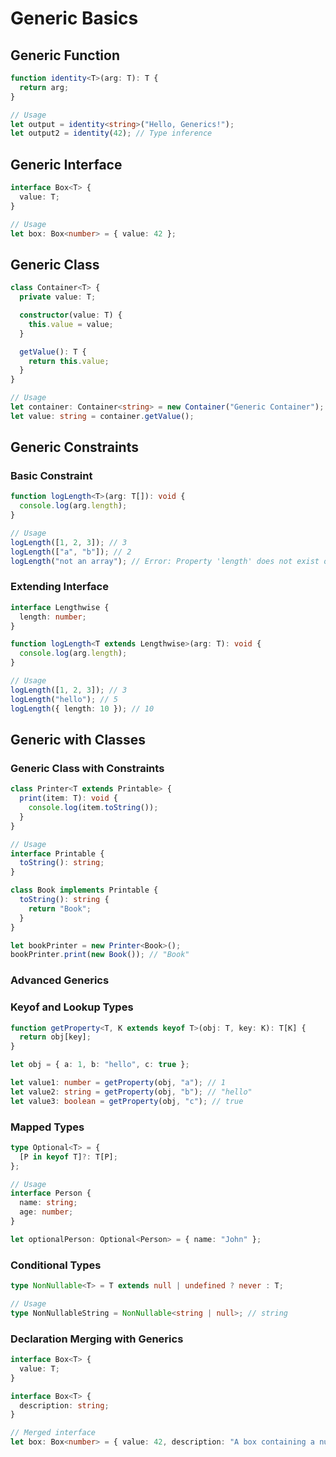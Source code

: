 # Generic Basics

## Generic Function

```typescript
function identity<T>(arg: T): T {
  return arg;
}

// Usage
let output = identity<string>("Hello, Generics!");
let output2 = identity(42); // Type inference
```

## Generic Interface

```typescript
interface Box<T> {
  value: T;
}

// Usage
let box: Box<number> = { value: 42 };
```

## Generic Class

```typescript
class Container<T> {
  private value: T;

  constructor(value: T) {
    this.value = value;
  }

  getValue(): T {
    return this.value;
  }
}

// Usage
let container: Container<string> = new Container("Generic Container");
let value: string = container.getValue();
```

## Generic Constraints

### Basic Constraint

```typescript
function logLength<T>(arg: T[]): void {
  console.log(arg.length);
}

// Usage
logLength([1, 2, 3]); // 3
logLength(["a", "b"]); // 2
logLength("not an array"); // Error: Property 'length' does not exist on type 'string'.
```

### Extending Interface

```typescript
interface Lengthwise {
  length: number;
}

function logLength<T extends Lengthwise>(arg: T): void {
  console.log(arg.length);
}

// Usage
logLength([1, 2, 3]); // 3
logLength("hello"); // 5
logLength({ length: 10 }); // 10
```

## Generic with Classes

### Generic Class with Constraints

```typescript
class Printer<T extends Printable> {
  print(item: T): void {
    console.log(item.toString());
  }
}

// Usage
interface Printable {
  toString(): string;
}

class Book implements Printable {
  toString(): string {
    return "Book";
  }
}

let bookPrinter = new Printer<Book>();
bookPrinter.print(new Book()); // "Book"
```

### Advanced Generics

### Keyof and Lookup Types

```typescript
function getProperty<T, K extends keyof T>(obj: T, key: K): T[K] {
  return obj[key];
}

let obj = { a: 1, b: "hello", c: true };

let value1: number = getProperty(obj, "a"); // 1
let value2: string = getProperty(obj, "b"); // "hello"
let value3: boolean = getProperty(obj, "c"); // true
```

### Mapped Types

```typescript
type Optional<T> = {
  [P in keyof T]?: T[P];
};

// Usage
interface Person {
  name: string;
  age: number;
}

let optionalPerson: Optional<Person> = { name: "John" };
```

### Conditional Types

```typescript
type NonNullable<T> = T extends null | undefined ? never : T;

// Usage
type NonNullableString = NonNullable<string | null>; // string
```

### Declaration Merging with Generics

```typescript
interface Box<T> {
  value: T;
}

interface Box<T> {
  description: string;
}

// Merged interface
let box: Box<number> = { value: 42, description: "A box containing a number" };
```
